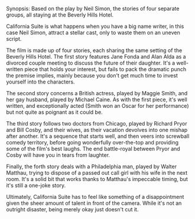 Synopsis: Based on the play by Neil Simon, the stories of four separate groups, all staying at the Beverly Hills Hotel.

California Suite is what happens when you have a big name writer, in this case Neil Simon, attract a stellar cast, only to waste them on an uneven script.

The film is made up of four stories, each sharing the same setting of the Beverly Hills Hotel. The first story features Jane Fonda and Alan Alda as a divorced couple meeting to discuss the future of their daughter. It's a well-written piece that holds your interest, but fails to pack the dramatic punch the premise implies, mainly because you don't get much time to invest yourself into the characters.

The second story concerns a British actress, played by Maggie Smith, and her gay husband, played by Michael Caine. As with the first piece, it's well written, and exceptionally acted (Smith won an Oscar for her performance) but not quite as poignant as it could be.

The third story follows two doctors from Chicago, played by Richard Pryor and Bill Cosby, and their wives, as their vacation devolves into one mishap after another. It's a sequence that starts well, and then veers into screwball comedy territory, before going wonderfully over-the-top and providing some of the film's best laughs. The end battle-royal between Pryor and Cosby will have you in tears from laughter.

Finally, the forth story deals with a Philadelphia man, played by Walter Matthau, trying to dispose of a passed out call girl with his wife in the next room. It's a solid bit that works thanks to Matthau's impeccable timing, but it's still a one-joke story.

Ultimately, California Suite has to feel like something of a disappointment given the sheer amount of talent in front of the camera. While it's not an outright disaster, being merely okay just doesn't cut it.





